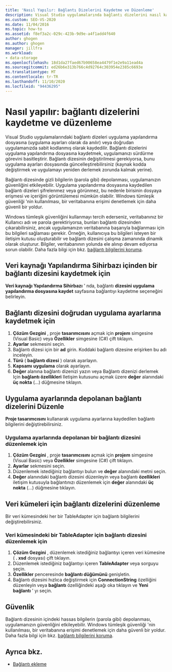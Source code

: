 ```yaml
---
title: 'Nasıl Yapılır: Bağlantı Dizelerini Kaydetme ve Düzenleme'
description: Visual Studio uygulamalarında bağlantı dizelerini nasıl kaydedip düzenleyeceğimizi öğrenin. Bağlantı dizesini doğrudan uygulama ayarlarından kaydedin veya düzenleyin.
ms.custom: SEO-VS-2020
ms.date: 11/04/2016
ms.topic: how-to
ms.assetid: f8ef3a2c-029c-423b-9d9e-a4f1add4f640
author: ghogen
ms.author: ghogen
manager: jillfra
ms.workload:
- data-storage
ms.openlocfilehash: 18d1da27faed67b90658ea4479f1e2e9a11ead4a
ms.sourcegitcommit: ed26b6e313b766c4d92764c303954e2385c6693e
ms.translationtype: MT
ms.contentlocale: tr-TR
ms.lasthandoff: 11/10/2020
ms.locfileid: "94436295"
---
```

# <a name="how-to-save-and-edit-connection-strings"></a>Nasıl yapılır: bağlantı dizelerini kaydetme ve düzenleme
Visual Studio uygulamalarındaki bağlantı dizeleri uygulama yapılandırma dosyasına (uygulama ayarları olarak da anılır) veya doğrudan uygulamanızda sabit kodlanmış olarak kaydedilir. Bağlantı dizelerini uygulama yapılandırma dosyasına kaydetmek, uygulamanızı sürdürme görevini basitleştirir. Bağlantı dizesinin değiştirilmesi gerekiyorsa, bunu uygulama ayarları dosyasında güncelleştirebilirsiniz (kaynak kodda değiştirmek ve uygulamayı yeniden derlemek zorunda kalmak yerine).

Bağlantı dizesinde gizli bilgilerin (parola gibi) depolanması, uygulamanızın güvenliğini etkileyebilir. Uygulama yapılandırma dosyasına kaydedilen bağlantı dizeleri şifrelenmez veya görünmez, bu nedenle birisinin dosyaya erişmesi ve içeriğini görüntülemesi mümkün olabilir. Windows tümleşik güvenliği 'nin kullanılması, bir veritabanına erişimi denetlemek için daha güvenli bir yoldur.

Windows tümleşik güvenliğini kullanmayı tercih ederseniz, veritabanınız bir Kullanıcı adı ve parola gerektiriyorsa, bunları bağlantı dizesinden çıkarabilirsiniz, ancak uygulamanızın veritabanına başarıyla bağlanması için bu bilgileri sağlaması gerekir. Örneğin, kullanıcıya bu bilgileri isteyen bir iletişim kutusu oluşturabilir ve bağlantı dizesini çalışma zamanında dinamik olarak oluşturur. Bilgiler, veritabanının yolunda ele alınıp devam ediyorsa sorun olabilir.
Daha fazla bilgi için bkz. [bağlantı bilgilerini koruma](/dotnet/framework/data/adonet/protecting-connection-information).

## <a name="to-save-a-connection-string-from-within-the-data-source-configuration-wizard"></a>Veri kaynağı Yapılandırma Sihirbazı içinden bir bağlantı dizesini kaydetmek için
**Veri kaynağı Yapılandırma Sihirbazı** ' nda, bağlantı **dizesini uygulama yapılandırma dosyasına kaydet** sayfasına bağlantıyı kaydetme seçeneğini belirleyin.

## <a name="to-save-a-connection-string-directly-into-application-settings"></a>Bağlantı dizesini doğrudan uygulama ayarlarına kaydetmek için
1. **Çözüm Gezgini** , proje **tasarımcısını** açmak için **projem** simgesine (Visual Basic) veya **Özellikler** simgesine (C#) çift tıklayın.
1. **Ayarlar** sekmesini seçin.
1. Bağlantı dizesi için bir **ad** girin. Koddaki bağlantı dizesine erişirken bu adı inceleyin.
1. **Türü** ( **bağlantı dizesi** ) olarak ayarlayın.
1. **Kapsamı** **uygulama** olarak ayarlayın.
1. **Değer** alanına bağlantı dizenizi yazın veya Bağlantı dizenizi derlemek Için **bağlantı özellikleri** Iletişim kutusunu açmak üzere **değer** alanındaki **üç nokta** (...) düğmesine tıklayın.

## <a name="edit-connection-strings-stored-in-application-settings"></a>Uygulama ayarlarında depolanan bağlantı dizelerini Düzenle
**Proje tasarımcısını** kullanarak uygulama ayarlarına kaydedilen bağlantı bilgilerini değiştirebilirsiniz.

### <a name="to-edit-a-connection-string-stored-in-application-settings"></a>Uygulama ayarlarında depolanan bir bağlantı dizesini düzenlemek için
1. **Çözüm Gezgini** , proje **tasarımcısını** açmak için **projem** simgesine (Visual Basic) veya **Özellikler** simgesine (C#) çift tıklayın.
1. **Ayarlar** sekmesini seçin.
1. Düzenlemek istediğiniz bağlantıyı bulun ve **değer** alanındaki metni seçin.
1. **Değer** alanındaki bağlantı dizesini düzenleyin veya bağlantı **özellikleri** iletişim kutusuyla bağlantınızı düzenlemek için **değer** alanındaki **üç nokta** (...) düğmesine tıklayın.

## <a name="edit-connection-strings-for-datasets"></a>Veri kümeleri için bağlantı dizelerini düzenleme
Bir veri kümesindeki her bir TableAdapter için bağlantı bilgilerini değiştirebilirsiniz.

### <a name="to-edit-a-connection-string-for-a-tableadapter-in-a-dataset"></a>Veri kümesindeki bir TableAdapter için bağlantı dizesini düzenlemek için
1. **Çözüm Gezgini** , düzenlemek istediğiniz bağlantıyı içeren veri kümesine ( **. xsd** dosyası) çift tıklayın.
1. Düzenlemek istediğiniz bağlantıyı içeren **TableAdapter** veya sorguyu seçin.
1. **Özellikler** penceresinde **bağlantı düğümünü** genişletin.
1. Bağlantı dizesini hızlıca değiştirmek için **ConnectionString** özelliğini düzenleyin veya **bağlantı** özelliğindeki aşağı oka tıklayın ve **Yeni bağlantı** ' yı seçin.

## <a name="security"></a>Güvenlik
Bağlantı dizesinin içindeki hassas bilgilerin (parola gibi) depolanması, uygulamanızın güvenliğini etkileyebilir. Windows tümleşik güvenliği 'nin kullanılması, bir veritabanına erişimi denetlemek için daha güvenli bir yoldur.
Daha fazla bilgi için bkz. [bağlantı bilgilerini koruma](/dotnet/framework/data/adonet/protecting-connection-information).

## <a name="see-also"></a>Ayrıca bkz.

- [Bağlantı ekleme](../data-tools/add-new-connections.md)
